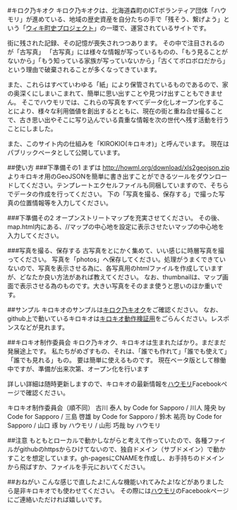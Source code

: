 #キロク乃キオク
キロク乃キオクは、北海道森町のICTボランティア団体「ハウモリ」が進めている、地域の歴史資産を自分たちの手で「残そう、繋げよう」という「[ウィキ町史プロジェクト](http://howml.org/category/wikichoshi)」の一環で、運営されているサイトです。

街に残された記録、その記憶が喪失されつつあります。
その中で注目されるのが「古写真」
「古写真」には様々な情報が写っているものの、「もう見ることがないから」「もう知っている家族が写っていないから」「古くてボロボロだから」という理由で破棄されることが多くなってきています。

また、これらはすべていわゆる「紙」により保管されているものであるので、家の奥深くにしまいこまれて、簡単に思い出すことや見つけ出すこともできません。
そこでハウモリでは、これらの写真をすべてデータ化しオープン化することにより、様々な利用価値を創出するとともに、現在の街と重ね合せ撮ることで、古き思い出やそこに写り込んでいる貴重な情報を次の世代へ残す活動を行うことにしました。

また、このサイト内の仕組みを「KIROKIO(キロキオ)」と呼んでいます。
現在はパブリックベータとして公開しています。


##使い方
###下準備その1
まずは
http://howml.org/download/xls2geojson.zip
よりキロキオ用のGeoJSONを簡単に書き出すことができるツールをダウンロードしてください。テンプレートエクセルファイルも同梱していますので、そちらでデータの作成を行ってください。
下の「写真を撮る、保存する」で撮った写真の位置情報等を入力してください。

###下準備その2
オープンストリートマップを充実させてください。
その後、map.html内にある、//マップの中心地を設定に表示させたいマップの中心地を入力してください。

###写真を撮る、保存する
古写真をとにかく集めて、いい感じに時層写真を撮ってください。
写真を「photos」へ保存してください。処理がうまくできていないので、写真を表示させる為に、各写真用のhtmlファイルを作成していますが、どなたか良い方法があれば教えてください。
なお、thumbnailは、マップ画面で表示させる為のものです。大きい写真をそのまま使うと思いのほか重いです。

##サンプル
キロキオのサンプルは[キロク乃キオク](http://howmlmaps.azurewebsites.net)をご確認ください。
なお、github上で動いているキロキオは[キロキオ動作検証用](http://kirokio.howml.org)をごらんください。レスポンスなどが見れます。

##キロキオ制作委員会
キロク乃キオク、キロキオは生まれたばかり。まだまだ発展途上です。
私たちがめざすもの、それは、「誰でも作れて」「誰でも使えて」「誰でも見れる」もの。
要は簡単に使えるものです。
現在ベータ版として稼働中ですが、準備が出来次第、オープン化を行います

詳しい詳細は随時更新しますので、キロキオの最新情報を[ハウモリ](https://www.facebook.com/howml/)Facebookページで確認ください。

キロキオ制作委員会（順不同）
古川 泰人 by Code for Sapporo / 川人 隆央 by Code for Sapporo / 三島 啓雄 by Code for Sapporo / 鈴木 祐亮 by Code for Sapporo / 山口 琢 by ハウモリ / 山形 巧哉 by ハウモリ

##注意
もともとローカルで動かしながらと考えて作っていたので、各種ファイルがgithubのhttpsからひけてないので、独自ドメイン（サブドメイン）で動かすことを想定しています。gh-pagesにCNAMEを作成し、お手持ちのドメインから飛ばすか、ファイルを手元においてください。

##おねがい
こんな感じで直したよ!こんな機能いれてみたよ!などがありましたら是非キロキオでも使わせてください。
その際には[ハウモリ](https://www.facebook.com/howml/)のFacebookページにご連絡いただければ嬉しいです。